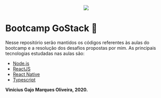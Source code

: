 <p align="center">
  <img src="https://raw.githubusercontent.com/Rocketseat/rocketseat-vscode-react-native-snippets/master/images/rocketseat_logo.png" />
</p>

# Bootcamp GoStack 🚀


Nesse repositório serão mantidos os códigos referentes às aulas do bootcamp e a resolução dos desafios propostas por mim. As principais tecnologias estudadas nas aulas são:

* <a href="https://nodejs.org/en/">Node.js</a>
* <a href="https://pt-br.reactjs.org/">ReactJS</a>
* <a href="https://reactnative.dev/">React Native</a>
* <a href="https://www.typescriptlang.org/">Typescript</a>

**Vinícius Gajo Marques Oliveira, 2020.**
